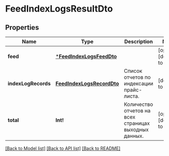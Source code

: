 # FeedIndexLogsResultDto

## Properties
Name | Type | Description | Notes
------------ | ------------- | ------------- | -------------
**feed** | [***FeedIndexLogsFeedDto**](FeedIndexLogsFeedDTO.md) |  | [optional] [default to null]
**indexLogRecords** | [**FeedIndexLogsRecordDto**](FeedIndexLogsRecordDTO.md) | Список отчетов по индексации прайс-листа. | [default to null]
**total** | **Int!** | Количество отчетов на всех страницах выходных данных. | [optional] [default to null]

[[Back to Model list]](../README.md#documentation-for-models) [[Back to API list]](../README.md#documentation-for-api-endpoints) [[Back to README]](../README.md)


